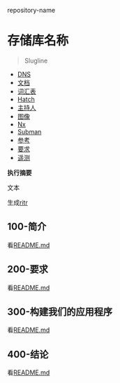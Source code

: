 repository-name

# 存储库名称

> Slugline

-   [DNS](./DNS.md)
-   [文档](./DOCUMENTATION.md)
-   [词汇表](./GLOSSARY.md)
-   [Hatch](./HATCH.md)
-   [主持人](./HOSTS.md)
-   [图像](./IMAGES.md)
-   [Nx](./NX.md)
-   [Subman](./PODMAN.md)
-   [参考](./REFERENCES.md)
-   [要求](./REQUIREMENTS.md)
-   [遥测](./TELEMETRY.md)

**执行摘要**

文本

生成[ritr](https://app.rytr.me)

## 100-简介

看[README.md](./100/README.md)

## 200-要求

看[README.md](./200/README.md)

## 300-构建我们的应用程序

看[README.md](./300/README.md)

## 400-结论

看[README.md](./400/README.md)
